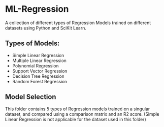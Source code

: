 # ML-Regression
A collection of different types of Regression Models trained on different datasets using Python and SciKit Learn. 

## Types of Models:
* Simple Linear Regression
* Multiple Linear Regression
* Polynomial Regression
* Support Vector Regression
* Decision Tree Regression
* Random Forest Regression

## Model Selection
This folder contains 5 types of Regression models trained on a singular dataset, and compared using a comparison matrix and an R2 score. (Simple Linear Regression is not applicable for the dataset used in this folder)
